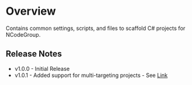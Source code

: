 ﻿# Overview

Contains common settings, scripts, and files to scaffold C# projects for NCodeGroup.

## Release Notes

* v1.0.0 - Initial Release
* v1.0.1 - Added support for multi-targeting projects - See [Link][buildCrossTargeting]

[buildCrossTargeting]: https://github.com/Microsoft/msbuild/issues/1860
